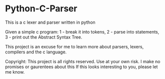 Python-C-Parser
===============

This is a c lexer and parser written in python

Given a simple c program:
1 - break it into tokens,
2 - parse into statements,
3 - print out the Abstract Syntax Tree.

This project is an excuse for me to learn more about parsers, lexers, compilers and the c language.

Copyright:
    This project is all rights reserved.
    Use at your own risk.  I make no promises or gaurentees about this 
    If this looks interesting to you, please let me know.
